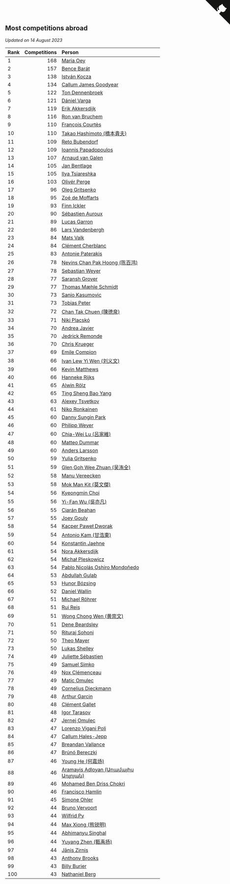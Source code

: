 ## Most competitions abroad

*Updated on 14 August 2023*

| Rank | Competitions | Person |
| :--- | ---: | :--- |
| 1 | 168 | [Maria Oey](https://www.worldcubeassociation.org/persons/2007OEYM01) |
| 2 | 157 | [Bence Barát](https://www.worldcubeassociation.org/persons/2008BARA01) |
| 3 | 138 | [István Kocza](https://www.worldcubeassociation.org/persons/2005KOCZ01) |
| 4 | 134 | [Callum James Goodyear](https://www.worldcubeassociation.org/persons/2012GOOD02) |
| 5 | 122 | [Ton Dennenbroek](https://www.worldcubeassociation.org/persons/2003DENN01) |
| 6 | 121 | [Dániel Varga](https://www.worldcubeassociation.org/persons/2008VARG01) |
| 7 | 119 | [Erik Akkersdijk](https://www.worldcubeassociation.org/persons/2005AKKE01) |
| 8 | 116 | [Ron van Bruchem](https://www.worldcubeassociation.org/persons/2003BRUC01) |
| 9 | 110 | [François Courtès](https://www.worldcubeassociation.org/persons/2008COUR01) |
| 10 | 110 | [Takao Hashimoto (橋本貴夫)](https://www.worldcubeassociation.org/persons/2007HASH01) |
| 11 | 109 | [Reto Bubendorf](https://www.worldcubeassociation.org/persons/2012BUBE01) |
| 12 | 109 | [Ioannis Papadopoulos](https://www.worldcubeassociation.org/persons/2013PAPA01) |
| 13 | 107 | [Arnaud van Galen](https://www.worldcubeassociation.org/persons/2006GALE01) |
| 14 | 105 | [Jan Bentlage](https://www.worldcubeassociation.org/persons/2010BENT01) |
| 15 | 105 | [Ilya Tsiareshka](https://www.worldcubeassociation.org/persons/2012TERE01) |
| 16 | 103 | [Olivér Perge](https://www.worldcubeassociation.org/persons/2007PERG01) |
| 17 | 96 | [Oleg Gritsenko](https://www.worldcubeassociation.org/persons/2011GRIT01) |
| 18 | 95 | [Zoé de Moffarts](https://www.worldcubeassociation.org/persons/2010MOFF02) |
| 19 | 93 | [Finn Ickler](https://www.worldcubeassociation.org/persons/2012ICKL01) |
| 20 | 90 | [Sébastien Auroux](https://www.worldcubeassociation.org/persons/2008AURO01) |
| 21 | 89 | [Lucas Garron](https://www.worldcubeassociation.org/persons/2006GARR01) |
| 22 | 86 | [Lars Vandenbergh](https://www.worldcubeassociation.org/persons/2003VAND01) |
| 23 | 84 | [Mats Valk](https://www.worldcubeassociation.org/persons/2007VALK01) |
| 24 | 84 | [Clément Cherblanc](https://www.worldcubeassociation.org/persons/2014CHER05) |
| 25 | 83 | [Antonie Paterakis](https://www.worldcubeassociation.org/persons/2012PATE01) |
| 26 | 78 | [Nevins Chan Pak Hoong (陈百鸿)](https://www.worldcubeassociation.org/persons/2010CHAN20) |
| 27 | 78 | [Sebastian Weyer](https://www.worldcubeassociation.org/persons/2010WEYE02) |
| 28 | 77 | [Saransh Grover](https://www.worldcubeassociation.org/persons/2014GROV01) |
| 29 | 77 | [Thomas Mæhle Schmidt](https://www.worldcubeassociation.org/persons/2013SCHM02) |
| 30 | 73 | [Sanio Kasumovic](https://www.worldcubeassociation.org/persons/2009KASU01) |
| 31 | 73 | [Tobias Peter](https://www.worldcubeassociation.org/persons/2014PETE03) |
| 32 | 72 | [Chan Tak Chuen (陳德泉)](https://www.worldcubeassociation.org/persons/2007CHUE01) |
| 33 | 71 | [Niki Placskó](https://www.worldcubeassociation.org/persons/2008PLAC01) |
| 34 | 70 | [Andrea Javier](https://www.worldcubeassociation.org/persons/2010JAVI01) |
| 35 | 70 | [Jedrick Remonde](https://www.worldcubeassociation.org/persons/2008REMO01) |
| 36 | 70 | [Chris Krueger](https://www.worldcubeassociation.org/persons/2006KRUE01) |
| 37 | 69 | [Emile Compion](https://www.worldcubeassociation.org/persons/2007COMP01) |
| 38 | 66 | [Ivan Lew Yi Wen (刘义文)](https://www.worldcubeassociation.org/persons/2012WENI01) |
| 39 | 66 | [Kevin Matthews](https://www.worldcubeassociation.org/persons/2010MATT02) |
| 40 | 66 | [Hanneke Rijks](https://www.worldcubeassociation.org/persons/2008RIJK01) |
| 41 | 65 | [Alwin Rölz](https://www.worldcubeassociation.org/persons/2016ROLZ01) |
| 42 | 65 | [Ting Sheng Bao Yang](https://www.worldcubeassociation.org/persons/2008BAOY01) |
| 43 | 63 | [Alexey Tsvetkov](https://www.worldcubeassociation.org/persons/2017TSVE02) |
| 44 | 61 | [Niko Ronkainen](https://www.worldcubeassociation.org/persons/2010RONK01) |
| 45 | 60 | [Danny Sungin Park](https://www.worldcubeassociation.org/persons/2015PARK13) |
| 46 | 60 | [Philipp Weyer](https://www.worldcubeassociation.org/persons/2010WEYE01) |
| 47 | 60 | [Chia-Wei Lu (呂家維)](https://www.worldcubeassociation.org/persons/2007LUCH01) |
| 48 | 60 | [Matteo Dummar](https://www.worldcubeassociation.org/persons/2017DUMM01) |
| 49 | 60 | [Anders Larsson](https://www.worldcubeassociation.org/persons/2003LARS01) |
| 50 | 59 | [Yulia Gritsenko](https://www.worldcubeassociation.org/persons/2012SIDO01) |
| 51 | 59 | [Glen Goh Wee Zhuan (吴洧全)](https://www.worldcubeassociation.org/persons/2015ZHUA01) |
| 52 | 58 | [Manu Vereecken](https://www.worldcubeassociation.org/persons/2010VERE01) |
| 53 | 58 | [Mok Man Kit (莫文傑)](https://www.worldcubeassociation.org/persons/2009KITM01) |
| 54 | 56 | [Kyeongmin Choi](https://www.worldcubeassociation.org/persons/2017CHOI07) |
| 55 | 56 | [Yi-Fan Wu (吳亦凡)](https://www.worldcubeassociation.org/persons/2010WUIF01) |
| 56 | 55 | [Ciarán Beahan](https://www.worldcubeassociation.org/persons/2012BEAH01) |
| 57 | 55 | [Joey Gouly](https://www.worldcubeassociation.org/persons/2007GOUL01) |
| 58 | 54 | [Kacper Paweł Dworak](https://www.worldcubeassociation.org/persons/2020DWOR01) |
| 59 | 54 | [Antonio Kam (甘浩東)](https://www.worldcubeassociation.org/persons/2017TUNG13) |
| 60 | 54 | [Konstantin Jaehne](https://www.worldcubeassociation.org/persons/2015JAEH01) |
| 61 | 54 | [Nora Akkersdijk](https://www.worldcubeassociation.org/persons/2009CHRI03) |
| 62 | 54 | [Michał Pleskowicz](https://www.worldcubeassociation.org/persons/2009PLES01) |
| 63 | 54 | [Pablo Nicolás Oshiro Mondoñedo](https://www.worldcubeassociation.org/persons/2010MOND01) |
| 64 | 53 | [Abdullah Gulab](https://www.worldcubeassociation.org/persons/2014GULA02) |
| 65 | 53 | [Hunor Bózsing](https://www.worldcubeassociation.org/persons/2009BOZS01) |
| 66 | 52 | [Daniel Wallin](https://www.worldcubeassociation.org/persons/2013WALL03) |
| 67 | 51 | [Michael Röhrer](https://www.worldcubeassociation.org/persons/2009ROHR01) |
| 68 | 51 | [Rui Reis](https://www.worldcubeassociation.org/persons/2015REIS02) |
| 69 | 51 | [Wong Chong Wen (黄崇文)](https://www.worldcubeassociation.org/persons/2014WENW01) |
| 70 | 51 | [Dene Beardsley](https://www.worldcubeassociation.org/persons/2009BEAR01) |
| 71 | 50 | [Rituraj Sohoni](https://www.worldcubeassociation.org/persons/2012SOHO01) |
| 72 | 50 | [Theo Mayer](https://www.worldcubeassociation.org/persons/2012MAYE01) |
| 73 | 50 | [Lukas Shelley](https://www.worldcubeassociation.org/persons/2016SHEL03) |
| 74 | 49 | [Juliette Sébastien](https://www.worldcubeassociation.org/persons/2014SEBA01) |
| 75 | 49 | [Samuel Simko](https://www.worldcubeassociation.org/persons/2016SIMK01) |
| 76 | 49 | [Nox Clémenceau](https://www.worldcubeassociation.org/persons/2015CLEM03) |
| 77 | 49 | [Matic Omulec](https://www.worldcubeassociation.org/persons/2010OMUL02) |
| 78 | 49 | [Cornelius Dieckmann](https://www.worldcubeassociation.org/persons/2009DIEC01) |
| 79 | 48 | [Arthur Garcin](https://www.worldcubeassociation.org/persons/2014GARC27) |
| 80 | 48 | [Clément Gallet](https://www.worldcubeassociation.org/persons/2004GALL02) |
| 81 | 48 | [Igor Tarasov](https://www.worldcubeassociation.org/persons/2016TARA04) |
| 82 | 47 | [Jernej Omulec](https://www.worldcubeassociation.org/persons/2010OMUL01) |
| 83 | 47 | [Lorenzo Vigani Poli](https://www.worldcubeassociation.org/persons/2007POLI01) |
| 84 | 47 | [Callum Hales-Jepp](https://www.worldcubeassociation.org/persons/2012HALE01) |
| 85 | 47 | [Breandan Vallance](https://www.worldcubeassociation.org/persons/2007VALL01) |
| 86 | 47 | [Brúnó Bereczki](https://www.worldcubeassociation.org/persons/2008BERE01) |
| 87 | 46 | [Young He (何嘉炀)](https://www.worldcubeassociation.org/persons/2014HEYO01) |
| 88 | 46 | [Aramayis Adloyan (Արամայիս Ադլոյան)](https://www.worldcubeassociation.org/persons/2012ADLO01) |
| 89 | 46 | [Mohamed Ben Driss Chokri](https://www.worldcubeassociation.org/persons/2015CHOK01) |
| 90 | 46 | [Francisco Hamlin](https://www.worldcubeassociation.org/persons/2012HAML01) |
| 91 | 45 | [Simone Ohler](https://www.worldcubeassociation.org/persons/2014OHLE01) |
| 92 | 44 | [Bruno Vervoort](https://www.worldcubeassociation.org/persons/2011VERV01) |
| 93 | 44 | [Wilfrid Py](https://www.worldcubeassociation.org/persons/2016PYWI01) |
| 94 | 44 | [Max Xiong (熊锐明)](https://www.worldcubeassociation.org/persons/2015XION03) |
| 95 | 44 | [Abhimanyu Singhal](https://www.worldcubeassociation.org/persons/2013SING12) |
| 96 | 44 | [Yuyang Zhen (甄禹扬)](https://www.worldcubeassociation.org/persons/2013ZHEN11) |
| 97 | 44 | [Jānis Zirnis](https://www.worldcubeassociation.org/persons/2013ZIRN01) |
| 98 | 43 | [Anthony Brooks](https://www.worldcubeassociation.org/persons/2008SEAR01) |
| 99 | 43 | [Billy Burier](https://www.worldcubeassociation.org/persons/2014BURI01) |
| 100 | 43 | [Nathaniel Berg](https://www.worldcubeassociation.org/persons/2012BERG04) |


<a href="https://github.com/JustinTimeCuber/wca_statistics" class="github-corner" aria-label="View source on Github"><svg width="80" height="80" viewBox="0 0 250 250" style="fill:#151513; color:#fff; position: absolute; top: 0; border: 0; right: 0;" aria-hidden="true"><path d="M0,0 L115,115 L130,115 L142,142 L250,250 L250,0 Z"></path><path d="M128.3,109.0 C113.8,99.7 119.0,89.6 119.0,89.6 C122.0,82.7 120.5,78.6 120.5,78.6 C119.2,72.0 123.4,76.3 123.4,76.3 C127.3,80.9 125.5,87.3 125.5,87.3 C122.9,97.6 130.6,101.9 134.4,103.2" fill="currentColor" style="transform-origin: 130px 106px;" class="octo-arm"></path><path d="M115.0,115.0 C114.9,115.1 118.7,116.5 119.8,115.4 L133.7,101.6 C136.9,99.2 139.9,98.4 142.2,98.6 C133.8,88.0 127.5,74.4 143.8,58.0 C148.5,53.4 154.0,51.2 159.7,51.0 C160.3,49.4 163.2,43.6 171.4,40.1 C171.4,40.1 176.1,42.5 178.8,56.2 C183.1,58.6 187.2,61.8 190.9,65.4 C194.5,69.0 197.7,73.2 200.1,77.6 C213.8,80.2 216.3,84.9 216.3,84.9 C212.7,93.1 206.9,96.0 205.4,96.6 C205.1,102.4 203.0,107.8 198.3,112.5 C181.9,128.9 168.3,122.5 157.7,114.1 C157.9,116.9 156.7,120.9 152.7,124.9 L141.0,136.5 C139.8,137.7 141.6,141.9 141.8,141.8 Z" fill="currentColor" class="octo-body"></path></svg></a><style>.github-corner:hover .octo-arm{animation:octocat-wave 560ms ease-in-out}@keyframes octocat-wave{0%,100%{transform:rotate(0)}20%,60%{transform:rotate(-25deg)}40%,80%{transform:rotate(10deg)}}@media (max-width:500px){.github-corner:hover .octo-arm{animation:none}.github-corner .octo-arm{animation:octocat-wave 560ms ease-in-out}}</style>
